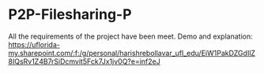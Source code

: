 # P2P-Filesharing-P
All the requirements of the project have been meet.
Demo and explanation:
https://uflorida-my.sharepoint.com/:f:/g/personal/harishrebollavar_ufl_edu/EiW1PakDZGdIlZ8IQsRv1Z4B7rSiDcmvit5Fck7Jx1jv0Q?e=inf2eJ
